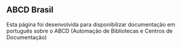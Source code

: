 ## ABCD Brasil

Esta página foi desenvolvida para disponibilizar documentação em português sobre o ABCD (Automação de Bibliotecas e Centros de Documentação)
